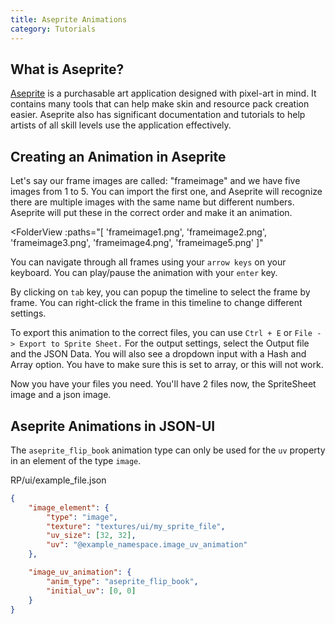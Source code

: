 ```yaml
---
title: Aseprite Animations
category: Tutorials
---
```


## What is Aseprite?

[Aseprite](https://www.aseprite.org/) is a purchasable art application designed with pixel-art in mind.
It contains many tools that can help make skin and resource pack creation easier.
Aseprite also has significant documentation and tutorials to help artists of all skill levels use the application effectively.

## Creating an Animation in Aseprite

Let's say our frame images are called: "frameimage" and we have five images from 1 to 5.
You can import the first one, and Aseprite will recognize there are multiple images with the same name but different numbers.
Aseprite will put these in the correct order and make it an animation.

<FolderView
:paths="[
    'frameimage1.png',
    'frameimage2.png',
    'frameimage3.png',
    'frameimage4.png',
    'frameimage5.png'
]"
></FolderView>

You can navigate through all frames using your `arrow keys` on your keyboard.
You can play/pause the animation with your `enter` key.

By clicking on `tab` key, you can popup the timeline to select the frame by frame.
You can right-click the frame in this timeline to change different settings.

To export this animation to the correct files, you can use `Ctrl + E` or `File -> Export to Sprite Sheet.`
For the output settings, select the Output file and the JSON Data.
You will also see a dropdown input with a Hash and Array option.
You have to make sure this is set to array, or this will not work.

Now you have your files you need.
You'll have 2 files now, the SpriteSheet image and a json image.

## Aseprite Animations in JSON-UI

The `aseprite_flip_book` animation type can only be used for the `uv` property in an element of the type `image`.

<CodeHeader>RP/ui/example_file.json</CodeHeader>
```json
{
	"image_element": {
		"type": "image",
		"texture": "textures/ui/my_sprite_file",
		"uv_size": [32, 32],
		"uv": "@example_namespace.image_uv_animation"
	},

	"image_uv_animation": {
		"anim_type": "aseprite_flip_book",
		"initial_uv": [0, 0]
	}
}
```
